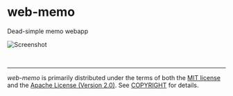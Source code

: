 web-memo
========
Dead-simple memo webapp

![Screenshot]

&nbsp;

--------
*web-memo* is primarily distributed under the terms of both the [MIT license]
and the [Apache License (Version 2.0)]. See [COPYRIGHT] for details.

[Screenshot]: doc/screenshot.png

[MIT license]: LICENSE-MIT
[Apache License (Version 2.0)]: LICENSE-APACHE
[COPYRIGHT]: COPYRIGHT
